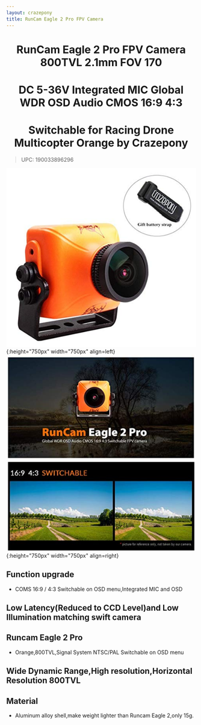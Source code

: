 ```yaml
---
layout: crazepony
title: RunCam Eagle 2 Pro FPV Camera
---
```


#   
#  <center>RunCam Eagle 2 Pro FPV Camera 800TVL 2.1mm FOV 170</center>
#  <center>DC 5-36V Integrated MIC Global WDR OSD Audio CMOS 16:9 4:3</center>
#  <center>Switchable for Racing Drone Multicopter Orange by Crazepony</center>
> UPC: 190033896296 

![](/assets/img/run-Cam-1.png){:height="750px" width="750px" align=left}
![](/assets/img/run-Cam-2.png){:height="750px" width="750px" align=right}


## Function upgrade
+ COMS 16:9 / 4:3 Switchable on OSD menu,Integrated MIC and OSD

## Low Latency(Reduced to CCD Level)and Low Illumination matching swift camera

## Runcam Eagle 2 Pro
+ Orange,800TVL,Signal System NTSC/PAL Switchable on OSD menu

## Wide Dynamic Range,High resolution,Horizontal Resolution 800TVL
	
## Material
+ Aluminum alloy shell,make weight lighter than Runcam Eagle 2,only 15g.
